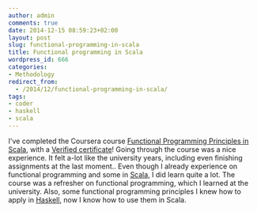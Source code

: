 ```yaml
---
author: admin
comments: true
date: 2014-12-15 08:59:23+02:00
layout: post
slug: functional-programming-in-scala
title: Functional programming in Scala
wordpress_id: 666
categories:
- Methodology
redirect_from:
  - /2014/12/functional-programming-in-scala/
tags:
- coder
- haskell
- scala
---
```


I've completed the Coursera course [Functional Programming Principles in Scala](https://class.coursera.org/progfun-005/), with a [Verified certificate](https://coursera.org/verify/GVBCD4J8XX)! Going through the course was a nice experience. It felt a-lot like the university years, including even finishing assignments at the last moment.. Even though I already experience on functional programming and some in [Scala](http://www.scala-lang.org/), I did learn quite a lot. The course was a refresher on functional programming, which I learned at the university. Also, some functional programming principles I knew how to apply in [Haskell](https://www.haskell.org/), now I know how to use them in Scala.
